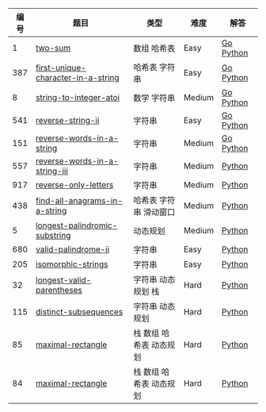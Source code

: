 | 编号 | 题目 | 类型 | 难度 | 解答 | 
| --- | --- | --- |  --- | --- |
| 1 | [two-sum](https://leetcode-cn.com/problems/two-sum/) | 数组 哈希表| Easy | [Go](algorithm/TwoSum-1.go) [Python](algorithm/LeetCode_1_0041.py) |
| 387 | [first-unique-character-in-a-string](https://leetcode-cn.com/problems/first-unique-character-in-a-string/) | 哈希表 字符串| Easy | [Go](algorithm/FirstUniqueCharacterInAString-387.go) [Python](algorithm/LeetCode_387_0041.py) |
| 8 | [string-to-integer-atoi](https://leetcode-cn.com/problems/string-to-integer-atoi/) | 数学 字符串 | Medium | [Go](algorithm/StringToIntegerAtoi-8.go) [Python](algorithm/LeetCode_8_0041.py) |
| 541 | [reverse-string-ii](https://leetcode.com/problems/reverse-string-ii/) | 字符串 | Easy | [Go](algorithm/ReverseStringIi-541.go) [Python](algorithm/LeetCode_541_0041.py) |
| 151 | [reverse-words-in-a-string](https://leetcode.com/problems/reverse-words-in-a-string/) | 字符串 | Medium | [Go](algorithm/ReverseWordsInAString-151.go) [Python](algorithm/LeetCode_151_0041.py) |
| 557 | [reverse-words-in-a-string-iii](https://leetcode-cn.com/problems/reverse-words-in-a-string-iii/) | 字符串 | Medium |  [Python](algorithm/LeetCode_557_0041.py) |
| 917 | [reverse-only-letters](https://leetcode-cn.com/problems/reverse-only-letters/) | 字符串 | Medium |  [Python](algorithm/LeetCode_917_0041.py) |
| 438 | [find-all-anagrams-in-a-string](https://leetcode-cn.com/problems/find-all-anagrams-in-a-string/) | 哈希表 字符串 滑动窗口 | Medium |  [Python](algorithm/LeetCode_438_0041.py) |
| 5 | [longest-palindromic-substring](https://leetcode-cn.com/problems/longest-palindromic-substring/) | 动态规划 | Medium |  [Python](algorithm/LeetCode_5_0041.py) |
| 680 | [valid-palindrome-ii](https://leetcode-cn.com/problems/valid-palindrome-ii/) | 字符串 | Easy |  [Python](algorithm/LeetCode_680_0041.py) |
| 205 | [isomorphic-strings](https://leetcode-cn.com/problems/isomorphic-strings) | 字符串 | Easy |  [Python](algorithm/LeetCode_205_0041.py) |
| 32 | [longest-valid-parentheses](https://leetcode-cn.com/problems/longest-valid-parentheses/) | 字符串 动态规划 栈 | Hard |  [Python](algorithm/LeetCode_32_0041.py) |
| 115 | [distinct-subsequences](https://leetcode-cn.com/problems/distinct-subsequences/) | 字符串 动态规划 | Hard |  [Python](algorithm/LeetCode_115_0041.py) |
| 85 | [maximal-rectangle]( https://leetcode-cn.com/problems/maximal-rectangle/) |栈 数组 哈希表 动态规划| Hard |  [Python](algorithm/LeetCode_115_0041.py) |
| 84 | [maximal-rectangle]( https://leetcode-cn.com/problems/maximal-rectangle/) |栈 数组 哈希表 动态规划| Hard |  [Python](algorithm/LeetCode_115_0041.py) |





 
